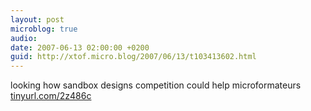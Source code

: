 ```yaml
---
layout: post
microblog: true
audio: 
date: 2007-06-13 02:00:00 +0200
guid: http://xtof.micro.blog/2007/06/13/t103413602.html
---
```

looking how  sandbox designs competition could help microformateurs [tinyurl.com/2z486c](http://tinyurl.com/2z486c)
